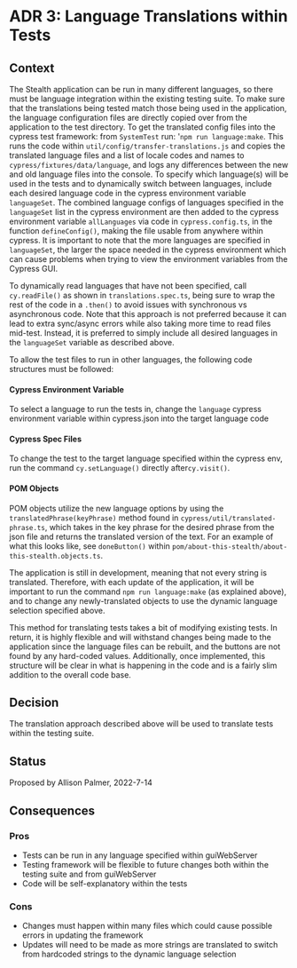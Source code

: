 # ADR 3: Language Translations within Tests

## Context

The Stealth application can be run in many different languages, so there must be language integration within the existing testing suite. To make sure that the translations being tested match those being used in the application, the language configuration files are directly copied over from the application to the test directory. To get the translated config files into the cypress test framework: from `SystemTest` run: '`npm run language:make`. This runs the code within `util/config/transfer-translations.js` and copies the translated language files and a list of locale codes and names to `cypress/fixtures/data/language`, and logs any differences between the new and old language files into the console. To specify which language(s) will be used in the tests and to dynamically switch between languages, include each desired language code in the cypress environment variable `languageSet`. The combined language configs of languages specified in the `languageSet` list in the cypress environment are then added to the cypress environment variable `allLanguages` via code in `cypress.config.ts`, in the function `defineConfig()`, making the file usable from anywhere within cypress. It is important to note that the more languages are specified in `languageSet`, the larger the space needed in the cypress environment which can cause problems when trying to view the environment variables from the Cypress GUI.

To dynamically read languages that have not been specified, call `cy.readFile()` as shown in `translations.spec.ts`, being sure to wrap the rest of the code in a `.then()` to avoid issues with synchronous vs asynchronous code. Note that this approach is not preferred because it can lead to extra sync/async errors while also taking more time to read files mid-test. Instead, it is preferred to simply include all desired languages in the `languageSet` variable as described above.

To allow the test files to run in other languages, the following code structures must be followed:

#### Cypress Environment Variable
To select a language to run the tests in, change the `language` cypress environment variable within cypress.json into the target language code

#### Cypress Spec Files
To change the test to the target language specified within the cypress env, run the command `cy.setLanguage()` directly after`cy.visit()`.

#### POM Objects
POM objects utilize the new language options by using the `translatedPhrase(keyPhrase)` method found in `cypress/util/translated-phrase.ts`, which takes in the key phrase for the desired phrase from the json file and returns the translated version of the text. For an example of what this looks like, see `doneButton()` within `pom/about-this-stealth/about-this-stealth.objects.ts`.

The application is still in development, meaning that not every string is translated. Therefore, with each update of the application, it will be important to run the command `npm run language:make` (as explained above), and to change any newly-translated objects to use the dynamic language selection specified above.

This method for translating tests takes a bit of modifying existing tests. In return, it is highly flexible and will withstand changes being made to the application since the language files can be rebuilt, and the buttons are not found by any hard-coded values. Additionally, once implemented, this structure will be clear in what is happening in the code and is a fairly slim addition to the overall code base.

## Decision
The translation approach described above will be used to translate tests within the testing suite.

## Status
Proposed by Allison Palmer, 2022-7-14

## Consequences

### Pros
- Tests can be run in any language specified within guiWebServer
- Testing framework will be flexible to future changes both within the testing suite and from guiWebServer
- Code will be self-explanatory within the tests

### Cons
- Changes must happen within many files which could cause possible errors in updating the framework
- Updates will need to be made as more strings are translated to switch from hardcoded strings to the dynamic language selection